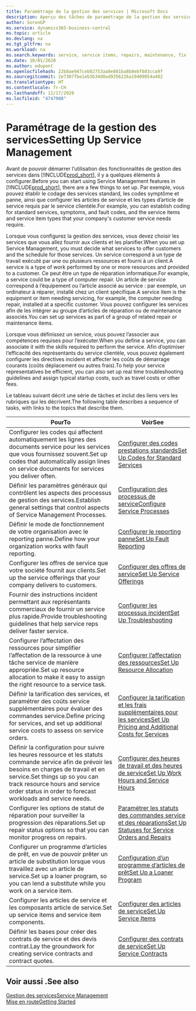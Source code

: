 ```yaml
---
title: Paramétrage de la gestion des services | Microsoft Docs
description: Aperçu des tâches de paramétrage de la gestion des services en fonction de la manière dont vos partenaires gère leurs services.
author: SorenGP
ms.service: dynamics365-business-central
ms.topic: article
ms.devlang: na
ms.tgt_pltfrm: na
ms.workload: na
ms.search.keywords: service, service items, repairs, maintenance, fix
ms.date: 10/01/2020
ms.author: edupont
ms.openlocfilehash: 22b8ae947ceb82753aa0e881ba8b0ebf603cca9f
ms.sourcegitcommit: 2e7307fbe1eb3b34d0ad9356226a19409054a402
ms.translationtype: HT
ms.contentlocale: fr-CH
ms.lasthandoff: 12/17/2020
ms.locfileid: "4747908"
---
```

# <a name="setting-up-service-management"></a><span data-ttu-id="9d3b9-103">Paramétrage de la gestion des services</span><span class="sxs-lookup"><span data-stu-id="9d3b9-103">Setting Up Service Management</span></span>
<span data-ttu-id="9d3b9-104">Avant de pouvoir démarrer l’utilisation des fonctionnalités de gestion des services dans [!INCLUDE[prod_short](includes/prod_short.md)], il y a quelques éléments à configurer.</span><span class="sxs-lookup"><span data-stu-id="9d3b9-104">Before you can start using Service Management features in [!INCLUDE[prod_short](includes/prod_short.md)], there are a few things to set up.</span></span> <span data-ttu-id="9d3b9-105">Par exemple, vous pouvez établir le codage des services standard, les codes symptôme et panne, ainsi que configurer les articles de service et les types d’article de service requis par le service clientèle.</span><span class="sxs-lookup"><span data-stu-id="9d3b9-105">For example, you can establish coding for standard services, symptoms, and fault codes, and the service items and service item types that your company's customer service needs require.</span></span>  

<span data-ttu-id="9d3b9-106">Lorsque vous configurez la gestion des services, vous devez choisir les services que vous allez fournir aux clients et les planifier.</span><span class="sxs-lookup"><span data-stu-id="9d3b9-106">When you set up Service Management, you must decide what services to offer customers and the schedule for those services.</span></span> <span data-ttu-id="9d3b9-107">Un service correspond à un type de travail exécuté par une ou plusieurs ressources et fourni à un client.</span><span class="sxs-lookup"><span data-stu-id="9d3b9-107">A service is a type of work performed by one or more resources and provided to a customer.</span></span> <span data-ttu-id="9d3b9-108">Ce peut être un type de réparation informatique.</span><span class="sxs-lookup"><span data-stu-id="9d3b9-108">For example, a service could be a type of computer repair.</span></span> <span data-ttu-id="9d3b9-109">Un article de service correspond à l’équipement ou l’article associé au service : par exemple, un ordinateur à réparer, installé chez un client spécifique.</span><span class="sxs-lookup"><span data-stu-id="9d3b9-109">A service item is the equipment or item needing servicing, for example, the computer needing repair, installed at a specific customer.</span></span> <span data-ttu-id="9d3b9-110">Vous pouvez configurer les services afin de les intégrer au groupe d’articles de réparation ou de maintenance associés.</span><span class="sxs-lookup"><span data-stu-id="9d3b9-110">You can set up services as part of a group of related repair or maintenance items.</span></span>  
  
<span data-ttu-id="9d3b9-111">Lorsque vous définissez un service, vous pouvez l’associer aux compétences requises pour l’exécuter.</span><span class="sxs-lookup"><span data-stu-id="9d3b9-111">When you define a service, you can associate it with the skills required to perform the service.</span></span> <span data-ttu-id="9d3b9-112">Afin d’optimiser l’efficacité des représentants du service clientèle, vous pouvez également configurer les directives incident et affecter les coûts de démarrage courants (coûts déplacement ou autres frais).</span><span class="sxs-lookup"><span data-stu-id="9d3b9-112">To help your service representatives be efficient, you can also set up real time troubleshooting guidelines and assign typical startup costs, such as travel costs or other fees.</span></span>  

<span data-ttu-id="9d3b9-113">Le tableau suivant décrit une série de tâches et inclut des liens vers les rubriques qui les décrivent.</span><span class="sxs-lookup"><span data-stu-id="9d3b9-113">The following table describes a sequence of tasks, with links to the topics that describe them.</span></span>  
  
| <span data-ttu-id="9d3b9-114">Pour</span><span class="sxs-lookup"><span data-stu-id="9d3b9-114">To</span></span> | <span data-ttu-id="9d3b9-115">Voir</span><span class="sxs-lookup"><span data-stu-id="9d3b9-115">See</span></span> |
| --- | --- |
| <span data-ttu-id="9d3b9-116">Configurer les codes qui affectent automatiquement les lignes des documents service pour les services que vous fournissez souvent.</span><span class="sxs-lookup"><span data-stu-id="9d3b9-116">Set up codes that automatically assign lines on service documents for services you deliver often.</span></span> |[<span data-ttu-id="9d3b9-117">Configurer des codes prestations standards</span><span class="sxs-lookup"><span data-stu-id="9d3b9-117">Set Up Codes for Standard Services</span></span>](service-how-setup-service-coding.md)|
| <span data-ttu-id="9d3b9-118">Définir les paramètres généraux qui contrôlent les aspects des processus de gestion des services.</span><span class="sxs-lookup"><span data-stu-id="9d3b9-118">Establish general settings that control aspects of Service Management Processes.</span></span>|[<span data-ttu-id="9d3b9-119">Configuration des processus de service</span><span class="sxs-lookup"><span data-stu-id="9d3b9-119">Configure Service Processes</span></span>](service-setup-service-processes.md)|
| <span data-ttu-id="9d3b9-120">Définir le mode de fonctionnement de votre organisation avec le reporting panne.</span><span class="sxs-lookup"><span data-stu-id="9d3b9-120">Define how your organization works with fault reporting.</span></span> |[<span data-ttu-id="9d3b9-121">Configurer le reporting panne</span><span class="sxs-lookup"><span data-stu-id="9d3b9-121">Set Up Fault Reporting</span></span>](service-how-setup-fault-reporting.md) |
| <span data-ttu-id="9d3b9-122">Configurer les offres de service que votre société fournit aux clients.</span><span class="sxs-lookup"><span data-stu-id="9d3b9-122">Set up the service offerings that your company delivers to customers.</span></span>|[<span data-ttu-id="9d3b9-123">Configurer des offres de service</span><span class="sxs-lookup"><span data-stu-id="9d3b9-123">Set Up Service Offerings</span></span>](service-how-setup-service-offerings.md)|
| <span data-ttu-id="9d3b9-124">Fournir des instructions incident permettant aux représentants commerciaux de fournir un service plus rapide.</span><span class="sxs-lookup"><span data-stu-id="9d3b9-124">Provide troubleshooting guidelines that help service reps deliver faster service.</span></span> |[<span data-ttu-id="9d3b9-125">Configurer les processus incident</span><span class="sxs-lookup"><span data-stu-id="9d3b9-125">Set Up Troubleshooting</span></span>](service-how-setup-troubleshooting.md) |
| <span data-ttu-id="9d3b9-126">Configurer l’affectation des ressources pour simplifier l’affectation de la ressource à une tâche service de manière appropriée.</span><span class="sxs-lookup"><span data-stu-id="9d3b9-126">Set up resource allocation to make it easy to assign the right resource to a service task.</span></span> |[<span data-ttu-id="9d3b9-127">Configurer l’affectation des ressources</span><span class="sxs-lookup"><span data-stu-id="9d3b9-127">Set Up Resource Allocation</span></span>](service-how-setup-resource-allocation.md) |
| <span data-ttu-id="9d3b9-128">Définir la tarification des services, et paramétrer des coûts service supplémentaires pour évaluer des commandes service.</span><span class="sxs-lookup"><span data-stu-id="9d3b9-128">Define pricing for services, and set up additional service costs to assess on service orders.</span></span> |[<span data-ttu-id="9d3b9-129">Configurer la tarification et les frais supplémentaires pour les services</span><span class="sxs-lookup"><span data-stu-id="9d3b9-129">Set Up Pricing and Additional Costs for Services</span></span>](service-how-setup-service-costs-pricing.md)|
| <span data-ttu-id="9d3b9-130">Définir la configuration pour suivre les heures ressource et les statuts commande service afin de prévoir les besoins en charges de travail et en service.</span><span class="sxs-lookup"><span data-stu-id="9d3b9-130">Set things up so you can track resource hours and service order status in order to forecast workloads and service needs.</span></span>|[<span data-ttu-id="9d3b9-131">Configurer des heures de travail et des heures de service</span><span class="sxs-lookup"><span data-stu-id="9d3b9-131">Set Up Work Hours and Service Hours</span></span>](service-how-setup-work-service-hours.md)|
| <span data-ttu-id="9d3b9-132">Configurer les options de statut de réparation pour surveiller la progression des réparations.</span><span class="sxs-lookup"><span data-stu-id="9d3b9-132">Set up repair status options so that you can monitor progress on repairs.</span></span> | [<span data-ttu-id="9d3b9-133">Paramétrer les statuts des commandes service et des réparations</span><span class="sxs-lookup"><span data-stu-id="9d3b9-133">Set Up Statuses for Service Orders and Repairs</span></span>](service-order-repair-status.md)|
| <span data-ttu-id="9d3b9-134">Configurer un programme d’articles de prêt, en vue de pouvoir prêter un article de substitution lorsque vous travaillez avec un article de service.</span><span class="sxs-lookup"><span data-stu-id="9d3b9-134">Set up a loaner program, so you can lend a substitute while you work on a service item.</span></span> |[<span data-ttu-id="9d3b9-135">Configuration d’un programme d’articles de prêt</span><span class="sxs-lookup"><span data-stu-id="9d3b9-135">Set Up a Loaner Program</span></span>](service-how-setup-loaner-program.md) |
| <span data-ttu-id="9d3b9-136">Configurer les articles de service et les composants article de service.</span><span class="sxs-lookup"><span data-stu-id="9d3b9-136">Set up service items and service item components.</span></span> |[<span data-ttu-id="9d3b9-137">Configurer des articles de service</span><span class="sxs-lookup"><span data-stu-id="9d3b9-137">Set Up Service Items</span></span>](service-how-setup-service-items.md) |
| <span data-ttu-id="9d3b9-138">Définir les bases pour créer des contrats de service et des devis contrat.</span><span class="sxs-lookup"><span data-stu-id="9d3b9-138">Lay the groundwork for creating service contracts and contract quotes.</span></span> |[<span data-ttu-id="9d3b9-139">Configurer des contrats de service</span><span class="sxs-lookup"><span data-stu-id="9d3b9-139">Set Up Service Contracts</span></span>](service-how-setup-service-contracts.md) |

## <a name="see-also"></a><span data-ttu-id="9d3b9-140">Voir aussi .</span><span class="sxs-lookup"><span data-stu-id="9d3b9-140">See also</span></span>
[<span data-ttu-id="9d3b9-141">Gestion des services</span><span class="sxs-lookup"><span data-stu-id="9d3b9-141">Service Management</span></span>](service-service.md)  
[<span data-ttu-id="9d3b9-142">Mise en route</span><span class="sxs-lookup"><span data-stu-id="9d3b9-142">Getting Started</span></span>](product-get-started.md)  
